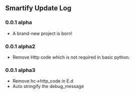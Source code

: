 ## Smartify Update Log

### 0.0.1 alpha

- A brand-new project is born!

### 0.0.1 alpha2

- Remove Http code which is not required in basic python.

### 0.0.1 alpha3

- Remove hc->http_code in E.d
- Auto stringify the debug_message